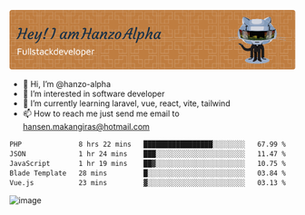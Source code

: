 ![Header](./github-header-image.png)

- 👋 Hi, I’m @hanzo-alpha
- 👀 I’m interested in software developer
- 🌱 I’m currently learning laravel, vue, react, vite, tailwind
- 📫 How to reach me just send me email to hansen.makangiras@hotmail.com 

<!---
hanzo-alpha/hanzo-alpha is a ✨ special ✨ repository because its `README.md` (this file) appears on your GitHub profile.
You can click the Preview link to take a look at your changes.
--->

<!--START_SECTION:waka-->

```txt
PHP              8 hrs 22 mins   █████████████████░░░░░░░░   67.99 %
JSON             1 hr 24 mins    ███░░░░░░░░░░░░░░░░░░░░░░   11.47 %
JavaScript       1 hr 19 mins    ██▓░░░░░░░░░░░░░░░░░░░░░░   10.75 %
Blade Template   28 mins         █░░░░░░░░░░░░░░░░░░░░░░░░   03.84 %
Vue.js           23 mins         ▓░░░░░░░░░░░░░░░░░░░░░░░░   03.13 %
```

<!--END_SECTION:waka-->

![image](https://github.com/hanzo-alpha/hanzo-alpha/assets/111342797/c4bd2977-6123-4017-8652-6e166259b484)

